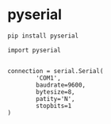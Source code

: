 # pyserial

```bash
pip install pyserial
```

```python3
import pyserial


connection = serial.Serial(
        'COM1',
        baudrate=9600,
        bytesize=8,
        patity='N',
        stopbits=1
)

```
